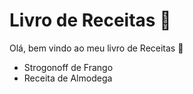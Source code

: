 # Livro de Receitas :cookie:

Olá, bem vindo ao meu livro de Receitas :wave: 

- Strogonoff de Frango
- Receita de Almodega